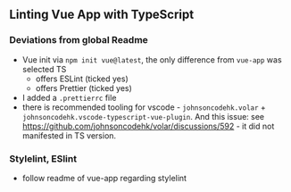 ## Linting Vue App with TypeScript

### Deviations from global Readme

- Vue init via `npm init vue@latest`, the only difference from `vue-app` was selected TS
  - offers ESLint (ticked yes)
  - offers Prettier (ticked yes)
- I added a `.prettierrc` file
- there is recommended tooling for vscode - `johnsoncodehk.volar` + `johnsoncodehk.vscode-typescript-vue-plugin`. And this issue: see https://github.com/johnsoncodehk/volar/discussions/592 - it did not manifested in TS version.

### Stylelint, ESlint

- follow readme of vue-app regarding stylelint
